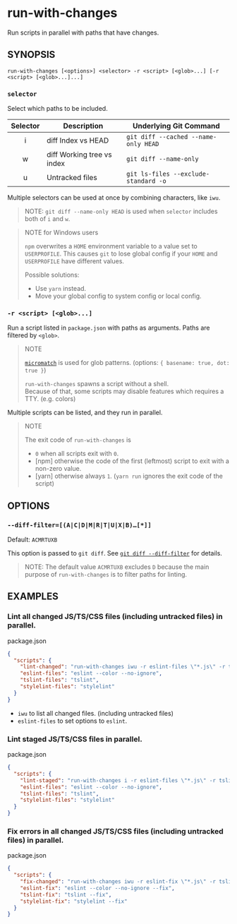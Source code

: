 # run-with-changes

Run scripts in parallel with paths that have changes.

## SYNOPSIS

```
run-with-changes [<options>] <selector> -r <script> [<glob>...] [-r <script> [<glob>...]...]
```

### `selector`

Select which paths to be included.

| Selector | Description                | Underlying Git Command               |
| :------: | -------------------------- | ------------------------------------ |
|    i     | diff Index vs HEAD         | `git diff --cached --name-only HEAD` |
|    w     | diff Working tree vs index | `git diff --name-only`               |
|    u     | Untracked files            | `git ls-files --exclude-standard -o` |

Multiple selectors can be used at once by combining characters, like `iwu`.

> NOTE: `git diff --name-only HEAD` is used when `selector` includes both of
> `i` and `w`.

> NOTE for Windows users
>
> `npm` overwrites a `HOME` environment variable to a value set to
> `USERPROFILE`. This causes `git` to lose global config if your `HOME` and
> `USERPROFILE` have different values.
>
> Possible solutions:
> - Use `yarn` instead.
> - Move your global config to system config or local config.

### `-r <script> [<glob>...]`

Run a script listed in `package.json` with paths as arguments.
Paths are filtered by `<glob>`.

> NOTE
>
> [`micromatch`](https://www.npmjs.com/package/micromatch) is used for
> glob patterns. (options: `{ basename: true, dot: true }`)
>
> `run-with-changes` spawns a script without a shell.  
> Because of that, some scripts may disable features which requires a TTY.
> (e.g. colors)

Multiple scripts can be listed, and they run in parallel.

> NOTE
>
> The exit code of `run-with-changes` is
> - `0` when all scripts exit with `0`.
> - [npm] otherwise the code of the first (leftmost) script to exit with a
>   non-zero value.
> - [yarn] otherwise always `1`.
>   (`yarn run` ignores the exit code of the script)

## OPTIONS

### `--diff-filter=[(A|C|D|M|R|T|U|X|B)…​[*]]`

Default: `ACMRTUXB`

This option is passed to `git diff`.
See [`git diff --diff-filter`](https://git-scm.com/docs/git-diff#git-diff---diff-filterACDMRTUXB82308203)
for details.

> NOTE: The default value `ACMRTUXB` excludes `D` because the main purpose
> of `run-with-changes` is to filter paths for linting.

## EXAMPLES

### Lint all changed JS/TS/CSS files (including untracked files) in parallel.

package.json

```json
{
  "scripts": {
    "lint-changed": "run-with-changes iwu -r eslint-files \"*.js\" -r tslint-files \"*.{ts,tsx}\" -r stylelint-files \"*.css\"",
    "eslint-files": "eslint --color --no-ignore",
    "tslint-files": "tslint",
    "stylelint-files": "stylelint"
  }
}
```

- `iwu` to list all changed files. (including untracked files)
- `eslint-files` to set options to `eslint`.

### Lint staged JS/TS/CSS files in parallel.

package.json

```json
{
  "scripts": {
    "lint-staged": "run-with-changes i -r eslint-files \"*.js\" -r tslint-files \"*.{ts,tsx}\" -r stylelint-files \"*.css\"",
    "eslint-files": "eslint --color --no-ignore",
    "tslint-files": "tslint",
    "stylelint-files": "stylelint"
  }
}
```

### Fix errors in all changed JS/TS/CSS files (including untracked files) in parallel.

package.json

```json
{
  "scripts": {
    "fix-changed": "run-with-changes iwu -r eslint-fix \"*.js\" -r tslint-fix \"*.{ts,tsx}\" -r stylelint-fix \"*.css\"",
    "eslint-fix": "eslint --color --no-ignore --fix",
    "tslint-fix": "tslint --fix",
    "stylelint-fix": "stylelint --fix"
  }
}
```
